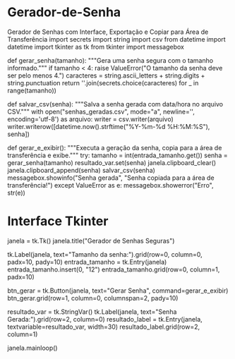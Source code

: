 # Gerador-de-Senha
Gerador de Senhas com Interface, Exportação e Copiar para Área de Transferência
import secrets
import string
import csv
from datetime import datetime
import tkinter as tk
from tkinter import messagebox


def gerar_senha(tamanho):
    """Gera uma senha segura com o tamanho informado."""
    if tamanho < 4:
        raise ValueError("O tamanho da senha deve ser pelo menos 4.")
    caracteres = string.ascii_letters + string.digits + string.punctuation
    return ''.join(secrets.choice(caracteres) for _ in range(tamanho))


def salvar_csv(senha):
    """Salva a senha gerada com data/hora no arquivo CSV."""
    with open("senhas_geradas.csv", mode="a", newline='', encoding='utf-8') as arquivo:
        writer = csv.writer(arquivo)
        writer.writerow([datetime.now().strftime("%Y-%m-%d %H:%M:%S"), senha])


def gerar_e_exibir():
    """Executa a geração da senha, copia para a área de transferência e exibe."""
    try:
        tamanho = int(entrada_tamanho.get())
        senha = gerar_senha(tamanho)
        resultado_var.set(senha)
        janela.clipboard_clear()
        janela.clipboard_append(senha)
        salvar_csv(senha)
        messagebox.showinfo("Senha gerada", "Senha copiada para a área de transferência!")
    except ValueError as e:
        messagebox.showerror("Erro", str(e))


# Interface Tkinter
janela = tk.Tk()
janela.title("Gerador de Senhas Seguras")

tk.Label(janela, text="Tamanho da senha:").grid(row=0, column=0, padx=10, pady=10)
entrada_tamanho = tk.Entry(janela)
entrada_tamanho.insert(0, "12")
entrada_tamanho.grid(row=0, column=1, padx=10)

btn_gerar = tk.Button(janela, text="Gerar Senha", command=gerar_e_exibir)
btn_gerar.grid(row=1, column=0, columnspan=2, pady=10)

resultado_var = tk.StringVar()
tk.Label(janela, text="Senha Gerada:").grid(row=2, column=0)
resultado_label = tk.Entry(janela, textvariable=resultado_var, width=30)
resultado_label.grid(row=2, column=1)

janela.mainloop()
